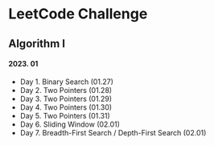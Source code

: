 # LeetCode Challenge

## Algorithm I

#### 2023. 01
- Day 1. Binary Search (01.27)
- Day 2. Two Pointers (01.28)
- Day 3. Two Pointers (01.29)
- Day 4. Two Pointers (01.30)
- Day 5. Two Pointers (01.31)
- Day 6. Sliding Window (02.01)
- Day 7. Breadth-First Search / Depth-First Search (02.01)
